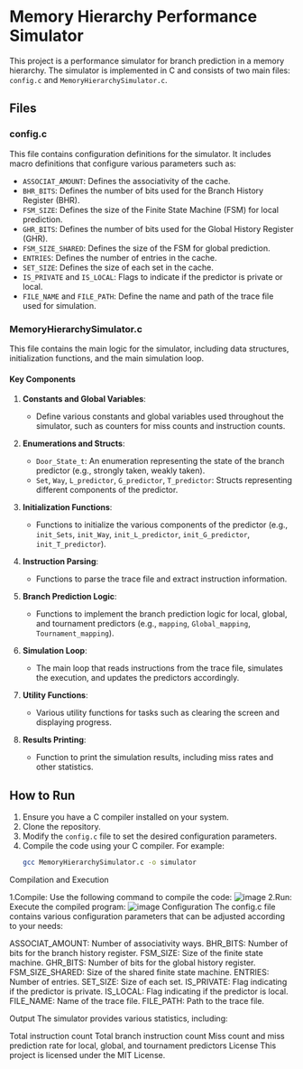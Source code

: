 # Memory Hierarchy Performance Simulator

This project is a performance simulator for branch prediction in a memory hierarchy. The simulator is implemented in C and consists of two main files: `config.c` and `MemoryHierarchySimulator.c`.

## Files

### config.c

This file contains configuration definitions for the simulator. It includes macro definitions that configure various parameters such as:

- `ASSOCIAT_AMOUNT`: Defines the associativity of the cache.
- `BHR_BITS`: Defines the number of bits used for the Branch History Register (BHR).
- `FSM_SIZE`: Defines the size of the Finite State Machine (FSM) for local prediction.
- `GHR_BITS`: Defines the number of bits used for the Global History Register (GHR).
- `FSM_SIZE_SHARED`: Defines the size of the FSM for global prediction.
- `ENTRIES`: Defines the number of entries in the cache.
- `SET_SIZE`: Defines the size of each set in the cache.
- `IS_PRIVATE` and `IS_LOCAL`: Flags to indicate if the predictor is private or local.
- `FILE_NAME` and `FILE_PATH`: Define the name and path of the trace file used for simulation.

### MemoryHierarchySimulator.c

This file contains the main logic for the simulator, including data structures, initialization functions, and the main simulation loop.

#### Key Components

1. **Constants and Global Variables**:
   - Define various constants and global variables used throughout the simulator, such as counters for miss counts and instruction counts.

2. **Enumerations and Structs**:
   - `Door_State_t`: An enumeration representing the state of the branch predictor (e.g., strongly taken, weakly taken).
   - `Set`, `Way`, `L_predictor`, `G_predictor`, `T_predictor`: Structs representing different components of the predictor.

3. **Initialization Functions**:
   - Functions to initialize the various components of the predictor (e.g., `init_Sets`, `init_Way`, `init_L_predictor`, `init_G_predictor`, `init_T_predictor`).

4. **Instruction Parsing**:
   - Functions to parse the trace file and extract instruction information.

5. **Branch Prediction Logic**:
   - Functions to implement the branch prediction logic for local, global, and tournament predictors (e.g., `mapping`, `Global_mapping`, `Tournament_mapping`).

6. **Simulation Loop**:
   - The main loop that reads instructions from the trace file, simulates the execution, and updates the predictors accordingly.

7. **Utility Functions**:
   - Various utility functions for tasks such as clearing the screen and displaying progress.

8. **Results Printing**:
   - Function to print the simulation results, including miss rates and other statistics.

## How to Run

1. Ensure you have a C compiler installed on your system.
2. Clone the repository.
3. Modify the `config.c` file to set the desired configuration parameters.
4. Compile the code using your C compiler. For example:
   ```sh
   gcc MemoryHierarchySimulator.c -o simulator

Compilation and Execution

1.Compile: Use the following command to compile the code:
![image](https://github.com/user-attachments/assets/ada77c64-80e4-404e-a33d-dd76138b3fd8)
2.Run: Execute the compiled program:
![image](https://github.com/user-attachments/assets/eec60777-464c-4f3e-98fa-6c813ba95dc6)
Configuration
The config.c file contains various configuration parameters that can be adjusted according to your needs:

ASSOCIAT_AMOUNT: Number of associativity ways.
BHR_BITS: Number of bits for the branch history register.
FSM_SIZE: Size of the finite state machine.
GHR_BITS: Number of bits for the global history register.
FSM_SIZE_SHARED: Size of the shared finite state machine.
ENTRIES: Number of entries.
SET_SIZE: Size of each set.
IS_PRIVATE: Flag indicating if the predictor is private.
IS_LOCAL: Flag indicating if the predictor is local.
FILE_NAME: Name of the trace file.
FILE_PATH: Path to the trace file.

Output
The simulator provides various statistics, including:

Total instruction count
Total branch instruction count
Miss count and miss prediction rate for local, global, and tournament predictors
License
This project is licensed under the MIT License.
